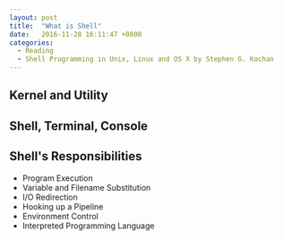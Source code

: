 ```yaml
---
layout: post
title:  "What is Shell"
date:   2016-11-28 16:11:47 +0800
categories:
  - Reading
  - Shell Programming in Unix, Linux and OS X by Stephen G. Kochan
---
```


## Kernel and Utility

## Shell, Terminal, Console

## Shell's Responsibilities

* Program Execution
* Variable and Filename Substitution
* I/O Redirection
* Hooking up a Pipeline
* Environment Control
* Interpreted Programming Language
